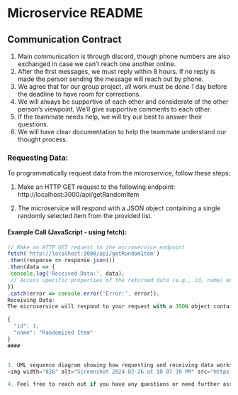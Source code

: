# Microservice README

## Communication Contract

1. Main communication is through discord, though phone numbers are also exchanged in case we
can’t reach one another online.
2. After the first messages, we must reply within 8 hours. If no reply is made the person sending
the message will reach out by phone.
3. We agree that for our group project, all work must be done 1 day before the deadline to have
room for corrections.
4. We will always be supportive of each other and considerate of the other person’s viewpoint.
We’ll give supportive comments to each other.
5. If the teammate needs help, we will try our best to answer their questions.
6. We will have clear documentation to help the teammate understand our thought process.


### Requesting Data:

To programmatically request data from the microservice, follow these steps:

1. Make an HTTP GET request to the following endpoint:
http://localhost:3000/api/getRandomItem


2. The microservice will respond with a JSON object containing a single randomly selected item from the provided list.

#### Example Call (JavaScript - using fetch):

```javascript
// Make an HTTP GET request to the microservice endpoint
fetch('http://localhost:3000/api/getRandomItem')
.then(response => response.json())
.then(data => {
 console.log('Received Data:', data);
 // Access specific properties of the returned data (e.g., id, name) and use them in your code.
})
.catch(error => console.error('Error:', error));
Receiving Data:
The microservice will respond to your request with a JSON object containing the randomly selected item. The structure of the response will be similar to the following:

{
  "id": 1,
  "name": "Randomized Item"
}
####


3. UML sequence diagram showing how requesting and receiving data works.
<img width="826" alt="Screenshot 2024-02-26 at 10 07 39 PM" src="https://github.com/dami1025/CS361/assets/107777891/a739c7cc-19b6-4638-8932-38b5dd00b67f">

4. Feel free to reach out if you have any questions or need further assistance.

